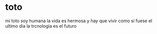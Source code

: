 # toto
mi toto
soy  humana
la vida es hermosa y hay que vivir como si fuese el ultimo dia 
la trcnologia es el futuro
